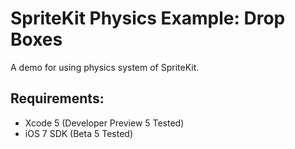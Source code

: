 SpriteKit Physics Example: Drop Boxes
=====================================
A demo for using physics system of SpriteKit.

Requirements:
-------------
* Xcode 5 (Developer Preview 5 Tested)
* iOS 7 SDK (Beta 5 Tested)

